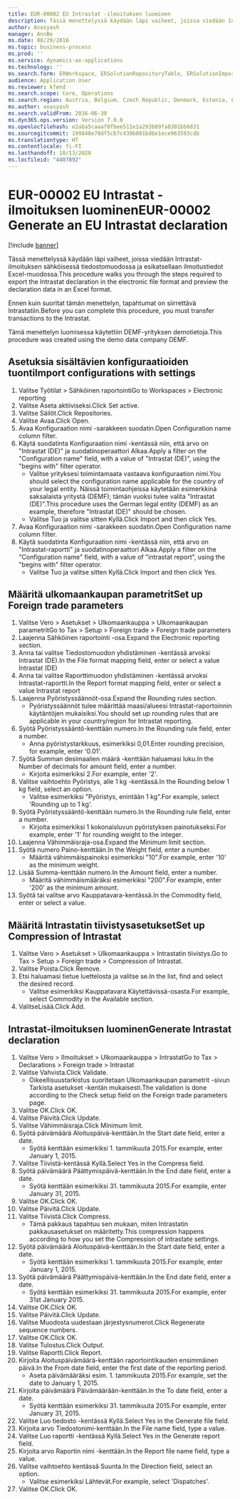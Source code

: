 ```yaml
---
title: EUR-00002 EU Intrastat -ilmoituksen luominen
description: Tässä menettelyssä käydään läpi vaiheet, joissa viedään Intrastat-ilmoituksen sähköisessä tiedostomuodossa ja esikatsellaan ilmoitustiedot Excel-muodossa.
author: Anasyash
manager: AnnBe
ms.date: 08/29/2018
ms.topic: business-process
ms.prod: ''
ms.service: dynamics-ax-applications
ms.technology: ''
ms.search.form: ERWorkspace, ERSolutionRepositoryTable, ERSolutionImport, IntrastatParameters, IntrastatCommodityLookup, IntrastatCompressParameters, Intrastat, SysQueryForm
audience: Application User
ms.reviewer: kfend
ms.search.scope: Core, Operations
ms.search.region: Austria, Belgium, Czech Republic, Denmark, Estonia, Finland, France, Germany, Hungary, Ireland, Italy, Latvia, Lithuania, Netherlands, Poland, Spain, Sweden, United Kingdom
ms.author: anasyash
ms.search.validFrom: 2016-06-30
ms.dyn365.ops.version: Version 7.0.0
ms.openlocfilehash: e2aba5caaaf0fbee511e1a293b09fa8301bb6831
ms.sourcegitcommit: 199848e78df5cb7c439b001bdbe1ece963593cdb
ms.translationtype: HT
ms.contentlocale: fi-FI
ms.lasthandoff: 10/13/2020
ms.locfileid: "4407892"
---
```

# <a name="eur-00002-generate-an-eu-intrastat-declaration"></a><span data-ttu-id="76ee4-103">EUR-00002 EU Intrastat -ilmoituksen luominen</span><span class="sxs-lookup"><span data-stu-id="76ee4-103">EUR-00002 Generate an EU Intrastat declaration</span></span>

[!include [banner](../../includes/banner.md)]

<span data-ttu-id="76ee4-104">Tässä menettelyssä käydään läpi vaiheet, joissa viedään Intrastat-ilmoituksen sähköisessä tiedostomuodossa ja esikatsellaan ilmoitustiedot Excel-muodossa.</span><span class="sxs-lookup"><span data-stu-id="76ee4-104">This procedure walks you through the steps required to export the Intrastat declaration in the electronic file format and preview the declaration data in an Excel format.</span></span> 

<span data-ttu-id="76ee4-105">Ennen kuin suoritat tämän menettelyn, tapahtumat on siirrettävä Intrastatiin.</span><span class="sxs-lookup"><span data-stu-id="76ee4-105">Before you can complete this procedure, you must transfer transactions to the Intrastat.</span></span> 

<span data-ttu-id="76ee4-106">Tämä menettelyn luomisessa käytettiin DEMF-yrityksen demotietoja.</span><span class="sxs-lookup"><span data-stu-id="76ee4-106">This procedure was created using the demo data company DEMF.</span></span>


## <a name="import-configurations-with-settings"></a><span data-ttu-id="76ee4-107">Asetuksia sisältävien konfiguraatioiden tuonti</span><span class="sxs-lookup"><span data-stu-id="76ee4-107">Import configurations with settings</span></span>
1. <span data-ttu-id="76ee4-108">Valitse Työtilat > Sähköinen raportointi</span><span class="sxs-lookup"><span data-stu-id="76ee4-108">Go to Workspaces > Electronic reporting</span></span>
2. <span data-ttu-id="76ee4-109">Valitse Aseta aktiiviseksi.</span><span class="sxs-lookup"><span data-stu-id="76ee4-109">Click Set active.</span></span>
3. <span data-ttu-id="76ee4-110">Valitse Säilöt.</span><span class="sxs-lookup"><span data-stu-id="76ee4-110">Click Repositories.</span></span>
4. <span data-ttu-id="76ee4-111">Valitse Avaa.</span><span class="sxs-lookup"><span data-stu-id="76ee4-111">Click Open.</span></span>
5. <span data-ttu-id="76ee4-112">Avaa Konfiguraation nimi -sarakkeen suodatin.</span><span class="sxs-lookup"><span data-stu-id="76ee4-112">Open Configuration name column filter.</span></span>
6. <span data-ttu-id="76ee4-113">Käytä suodatinta Konfiguraation nimi -kentässä niin, että arvo on "Intrastat (DE)" ja suodatinoperaattori Alkaa.</span><span class="sxs-lookup"><span data-stu-id="76ee4-113">Apply a filter on the "Configuration name" field, with a value of "Intrastat (DE)", using the "begins with" filter operator.</span></span>
    * <span data-ttu-id="76ee4-114">Valitse yrityksesi toimintamaata vastaava konfiguraation nimi.</span><span class="sxs-lookup"><span data-stu-id="76ee4-114">You should select the configuration name applicable for the country of your legal entity.</span></span> <span data-ttu-id="76ee4-115">Näissä toimintaohjeissa käytetään esimerkkinä saksalaista yritystä (DEMF); tämän vuoksi tulee valita "Intrastat (DE)".</span><span class="sxs-lookup"><span data-stu-id="76ee4-115">This procedure uses the German legal entity (DEMF) as an example, therefore "Intrastat (DE)" should be chosen.</span></span>  
    * <span data-ttu-id="76ee4-116">Valitse Tuo ja valitse sitten Kyllä.</span><span class="sxs-lookup"><span data-stu-id="76ee4-116">Click Import and then click Yes.</span></span>  
7. <span data-ttu-id="76ee4-117">Avaa Konfiguraation nimi -sarakkeen suodatin.</span><span class="sxs-lookup"><span data-stu-id="76ee4-117">Open Configuration name column filter.</span></span>
8. <span data-ttu-id="76ee4-118">Käytä suodatinta Konfiguraation nimi -kentässä niin, että arvo on "Intrastat-raportti" ja suodatinoperaattori Alkaa.</span><span class="sxs-lookup"><span data-stu-id="76ee4-118">Apply a filter on the "Configuration name" field, with a value of "intrastat report", using the "begins with" filter operator.</span></span>
    * <span data-ttu-id="76ee4-119">Valitse Tuo ja valitse sitten Kyllä.</span><span class="sxs-lookup"><span data-stu-id="76ee4-119">Click Import and then click Yes.</span></span>  

## <a name="set-up-foreign-trade-parameters"></a><span data-ttu-id="76ee4-120">Määritä ulkomaankaupan parametrit</span><span class="sxs-lookup"><span data-stu-id="76ee4-120">Set up Foreign trade parameters</span></span>
1. <span data-ttu-id="76ee4-121">Valitse Vero > Asetukset > Ulkomaankauppa > Ulkomaankaupan parametrit</span><span class="sxs-lookup"><span data-stu-id="76ee4-121">Go to Tax > Setup > Foreign trade > Foreign trade parameters</span></span>
2. <span data-ttu-id="76ee4-122">Laajenna Sähköinen raportointi -osa.</span><span class="sxs-lookup"><span data-stu-id="76ee4-122">Expand the Electronic reporting section.</span></span>
3. <span data-ttu-id="76ee4-123">Anna tai valitse Tiedostomuodon yhdistäminen -kentässä arvoksi Intrastat (DE).</span><span class="sxs-lookup"><span data-stu-id="76ee4-123">In the File format mapping field, enter or select a value Intrastat (DE)</span></span>
4. <span data-ttu-id="76ee4-124">Anna tai valitse Raporttimuodon yhdistäminen -kentässä arvoksi Intrastat-raportti.</span><span class="sxs-lookup"><span data-stu-id="76ee4-124">In the Report format mapping field, enter or select a value Intrastat report</span></span>
5. <span data-ttu-id="76ee4-125">Laajenna Pyöristyssäännöt-osa.</span><span class="sxs-lookup"><span data-stu-id="76ee4-125">Expand the Rounding rules section.</span></span>
    * <span data-ttu-id="76ee4-126">Pyöristyssäännöt tulee määrittää maasi/alueesi Intrastat-raportoinnin käytäntöjen mukaisiksi.</span><span class="sxs-lookup"><span data-stu-id="76ee4-126">You should set up rounding rules that are applicable in your country/region for Intrastat reporting.</span></span>  
6. <span data-ttu-id="76ee4-127">Syötä Pyöristyssääntö-kenttään numero.</span><span class="sxs-lookup"><span data-stu-id="76ee4-127">In the Rounding rule field, enter a number.</span></span>
    * <span data-ttu-id="76ee4-128">Anna pyöristystarkkuus, esimerkiksi 0,01.</span><span class="sxs-lookup"><span data-stu-id="76ee4-128">Enter rounding precision, for example, enter '0.01'.</span></span>  
7. <span data-ttu-id="76ee4-129">Syötä Summan desimaalien määrä -kenttään haluamasi luku.</span><span class="sxs-lookup"><span data-stu-id="76ee4-129">In the Number of decimals for amount field, enter a number.</span></span>
    * <span data-ttu-id="76ee4-130">Kirjoita esimerkiksi 2.</span><span class="sxs-lookup"><span data-stu-id="76ee4-130">For example, enter '2'.</span></span>  
8. <span data-ttu-id="76ee4-131">Valitse vaihtoehto Pyöristys, alle 1 kg -kentässä.</span><span class="sxs-lookup"><span data-stu-id="76ee4-131">In the Rounding below 1 kg field, select an option.</span></span>
    * <span data-ttu-id="76ee4-132">Valitse esimerkiksi "Pyöristys, enintään 1 kg".</span><span class="sxs-lookup"><span data-stu-id="76ee4-132">For example, select 'Rounding up to 1 kg'.</span></span>  
9. <span data-ttu-id="76ee4-133">Syötä Pyöristyssääntö-kenttään numero.</span><span class="sxs-lookup"><span data-stu-id="76ee4-133">In the Rounding rule field, enter a number.</span></span>
    * <span data-ttu-id="76ee4-134">Kirjoita esimerkiksi 1 kokonaisluvun pyöristyksen painotukseksi.</span><span class="sxs-lookup"><span data-stu-id="76ee4-134">For example, enter '1' for rounding weight to the integer.</span></span>  
10. <span data-ttu-id="76ee4-135">Laajenna Vähimmäisraja-osa.</span><span class="sxs-lookup"><span data-stu-id="76ee4-135">Expand the Minimum limit section.</span></span>
11. <span data-ttu-id="76ee4-136">Syötä numero Paino-kenttään.</span><span class="sxs-lookup"><span data-stu-id="76ee4-136">In the Weight field, enter a number.</span></span>
    * <span data-ttu-id="76ee4-137">Määritä vähimmäispainoksi esimerkiksi "10".</span><span class="sxs-lookup"><span data-stu-id="76ee4-137">For example, enter '10' as the minimum weight.</span></span>  
12. <span data-ttu-id="76ee4-138">Lisää Summa-kenttään numero.</span><span class="sxs-lookup"><span data-stu-id="76ee4-138">In the Amount field, enter a number.</span></span>
    * <span data-ttu-id="76ee4-139">Määritä vähimmäismääräksi esimerkiksi "200".</span><span class="sxs-lookup"><span data-stu-id="76ee4-139">For example, enter '200' as the minimum amount.</span></span>  
13. <span data-ttu-id="76ee4-140">Syötä tai valitse arvo Kauppatavara-kentässä.</span><span class="sxs-lookup"><span data-stu-id="76ee4-140">In the Commodity field, enter or select a value.</span></span>

## <a name="set-up-compression-of-intrastat"></a><span data-ttu-id="76ee4-141">Määritä Intrastatin tiivistysasetukset</span><span class="sxs-lookup"><span data-stu-id="76ee4-141">Set up Compression of Intrastat</span></span>
1. <span data-ttu-id="76ee4-142">Valitse Vero > Asetukset > Ulkomaankauppa > Intrastatin tiivistys.</span><span class="sxs-lookup"><span data-stu-id="76ee4-142">Go to Tax > Setup > Foreign trade > Compression of Intrastat.</span></span>
2. <span data-ttu-id="76ee4-143">Valitse Poista.</span><span class="sxs-lookup"><span data-stu-id="76ee4-143">Click Remove.</span></span>
3. <span data-ttu-id="76ee4-144">Etsi haluamasi tietue luettelosta ja valitse se.</span><span class="sxs-lookup"><span data-stu-id="76ee4-144">In the list, find and select the desired record.</span></span>
    * <span data-ttu-id="76ee4-145">Valitse esimerkiksi Kauppatavara Käytettävissä-osasta.</span><span class="sxs-lookup"><span data-stu-id="76ee4-145">For example, select Commodity in the Available section.</span></span>  
4. <span data-ttu-id="76ee4-146">ValitseLisää.</span><span class="sxs-lookup"><span data-stu-id="76ee4-146">Click Add.</span></span>

## <a name="generate-intrastat-declaration"></a><span data-ttu-id="76ee4-147">Intrastat-ilmoituksen luominen</span><span class="sxs-lookup"><span data-stu-id="76ee4-147">Generate Intrastat declaration</span></span>
1. <span data-ttu-id="76ee4-148">Valitse Vero > Ilmoitukset > Ulkomaankauppa > Intrastat</span><span class="sxs-lookup"><span data-stu-id="76ee4-148">Go to Tax > Declarations > Foreign trade > Intrastat</span></span>
2. <span data-ttu-id="76ee4-149">Valitse Vahvista.</span><span class="sxs-lookup"><span data-stu-id="76ee4-149">Click Validate.</span></span>
    * <span data-ttu-id="76ee4-150">Oikeellisuustarkistus suoritetaan Ulkomaankaupan parametrit -sivun Tarkista asetukset -kentän mukaisesti.</span><span class="sxs-lookup"><span data-stu-id="76ee4-150">The validation is done according to the Check setup field on the Foreign trade parameters page.</span></span>  
3. <span data-ttu-id="76ee4-151">Valitse OK.</span><span class="sxs-lookup"><span data-stu-id="76ee4-151">Click OK.</span></span>
4. <span data-ttu-id="76ee4-152">Valitse Päivitä.</span><span class="sxs-lookup"><span data-stu-id="76ee4-152">Click Update.</span></span>
5. <span data-ttu-id="76ee4-153">Valitse Vähimmäisraja.</span><span class="sxs-lookup"><span data-stu-id="76ee4-153">Click Minimum limit.</span></span>
6. <span data-ttu-id="76ee4-154">Syötä päivämäärä Aloituspäivä-kenttään.</span><span class="sxs-lookup"><span data-stu-id="76ee4-154">In the Start date field, enter a date.</span></span>
    * <span data-ttu-id="76ee4-155">Syötä kenttään esimerkiksi 1. tammikuuta 2015.</span><span class="sxs-lookup"><span data-stu-id="76ee4-155">For example, enter January 1, 2015.</span></span>  
7. <span data-ttu-id="76ee4-156">Valitse Tiivistä-kentässä Kyllä.</span><span class="sxs-lookup"><span data-stu-id="76ee4-156">Select Yes in the Compress field.</span></span>
8. <span data-ttu-id="76ee4-157">Syötä päivämäärä Päättymispäivä-kenttään.</span><span class="sxs-lookup"><span data-stu-id="76ee4-157">In the End date field, enter a date.</span></span>
    * <span data-ttu-id="76ee4-158">Syötä kenttään esimerkiksi 31. tammikuuta 2015.</span><span class="sxs-lookup"><span data-stu-id="76ee4-158">For example, enter January 31, 2015.</span></span>  
9. <span data-ttu-id="76ee4-159">Valitse OK.</span><span class="sxs-lookup"><span data-stu-id="76ee4-159">Click OK.</span></span>
10. <span data-ttu-id="76ee4-160">Valitse Päivitä.</span><span class="sxs-lookup"><span data-stu-id="76ee4-160">Click Update.</span></span>
11. <span data-ttu-id="76ee4-161">Valitse Tiivistä.</span><span class="sxs-lookup"><span data-stu-id="76ee4-161">Click Compress.</span></span>
    * <span data-ttu-id="76ee4-162">Tämä pakkaus tapahtuu sen mukaan, miten Intrastatin pakkausasetukset on määritetty.</span><span class="sxs-lookup"><span data-stu-id="76ee4-162">This compression happens according to how you set the Compression of intrastate settings.</span></span>  
12. <span data-ttu-id="76ee4-163">Syötä päivämäärä Aloituspäivä-kenttään.</span><span class="sxs-lookup"><span data-stu-id="76ee4-163">In the Start date field, enter a date.</span></span>
    * <span data-ttu-id="76ee4-164">Syötä kenttään esimerkiksi 1. tammikuuta 2015.</span><span class="sxs-lookup"><span data-stu-id="76ee4-164">For example, enter January 1, 2015.</span></span>  
13. <span data-ttu-id="76ee4-165">Syötä päivämäärä Päättymispäivä-kenttään.</span><span class="sxs-lookup"><span data-stu-id="76ee4-165">In the End date field, enter a date.</span></span>
    * <span data-ttu-id="76ee4-166">Syötä kenttään esimerkiksi 31. tammikuuta 2015.</span><span class="sxs-lookup"><span data-stu-id="76ee4-166">For example, enter 31st January 2015.</span></span>  
14. <span data-ttu-id="76ee4-167">Valitse OK.</span><span class="sxs-lookup"><span data-stu-id="76ee4-167">Click OK.</span></span>
15. <span data-ttu-id="76ee4-168">Valitse Päivitä.</span><span class="sxs-lookup"><span data-stu-id="76ee4-168">Click Update.</span></span>
16. <span data-ttu-id="76ee4-169">Valitse Muodosta uudestaan järjestysnumerot.</span><span class="sxs-lookup"><span data-stu-id="76ee4-169">Click Regenerate sequence numbers.</span></span>
17. <span data-ttu-id="76ee4-170">Valitse OK.</span><span class="sxs-lookup"><span data-stu-id="76ee4-170">Click OK.</span></span>
18. <span data-ttu-id="76ee4-171">Valitse Tulostus.</span><span class="sxs-lookup"><span data-stu-id="76ee4-171">Click Output.</span></span>
19. <span data-ttu-id="76ee4-172">Valitse Raportti.</span><span class="sxs-lookup"><span data-stu-id="76ee4-172">Click Report.</span></span>
20. <span data-ttu-id="76ee4-173">Kirjoita Aloituspäivämäärä-kenttään raportointikauden ensimmäinen päivä.</span><span class="sxs-lookup"><span data-stu-id="76ee4-173">In the From date field, enter the first date of the reporting period.</span></span>
    * <span data-ttu-id="76ee4-174">Aseta päivämääräksi esim. 1. tammikuuta 2015.</span><span class="sxs-lookup"><span data-stu-id="76ee4-174">For example, set the date to January 1, 2015.</span></span>  
21. <span data-ttu-id="76ee4-175">Kirjoita päivämäärä Päivämäärään-kenttään.</span><span class="sxs-lookup"><span data-stu-id="76ee4-175">In the To date field, enter a date.</span></span>
    * <span data-ttu-id="76ee4-176">Syötä kenttään esimerkiksi 31. tammikuuta 2015.</span><span class="sxs-lookup"><span data-stu-id="76ee4-176">For example, enter January 31, 2015.</span></span>  
22. <span data-ttu-id="76ee4-177">Valitse Luo tiedosto -kentässä Kyllä.</span><span class="sxs-lookup"><span data-stu-id="76ee4-177">Select Yes in the Generate file field.</span></span>
23. <span data-ttu-id="76ee4-178">Kirjoita arvo Tiedostonimi-kenttään.</span><span class="sxs-lookup"><span data-stu-id="76ee4-178">In the File name field, type a value.</span></span>
24. <span data-ttu-id="76ee4-179">Valitse Luo raportti -kentässä Kyllä.</span><span class="sxs-lookup"><span data-stu-id="76ee4-179">Select Yes in the Generate report field.</span></span>
25. <span data-ttu-id="76ee4-180">Kirjoita arvo Raportin nimi -kenttään.</span><span class="sxs-lookup"><span data-stu-id="76ee4-180">In the Report file name field, type a value.</span></span>
26. <span data-ttu-id="76ee4-181">Valitse vaihtoehto kentässä Suunta.</span><span class="sxs-lookup"><span data-stu-id="76ee4-181">In the Direction field, select an option.</span></span>
    * <span data-ttu-id="76ee4-182">Valitse esimerkiksi Lähtevät.</span><span class="sxs-lookup"><span data-stu-id="76ee4-182">For example, select 'Dispatches'.</span></span>  
27. <span data-ttu-id="76ee4-183">Valitse OK.</span><span class="sxs-lookup"><span data-stu-id="76ee4-183">Click OK.</span></span>

